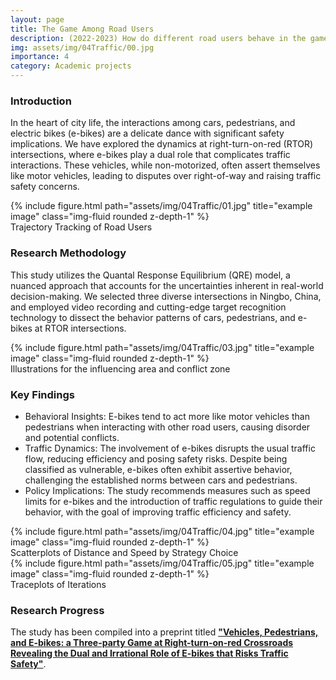 ```yaml
---
layout: page
title: The Game Among Road Users
description: (2022-2023) How do different road users behave in the game of intersection traffic?
img: assets/img/04Traffic/00.jpg
importance: 4
category: Academic projects
---
```


### **Introduction**
In the heart of city life, the interactions among cars, pedestrians, and electric bikes (e-bikes) are a delicate dance with significant safety implications. We have explored the dynamics at right-turn-on-red (RTOR) intersections, where e-bikes play a dual role that complicates traffic interactions. These vehicles, while non-motorized, often assert themselves like motor vehicles, leading to disputes over right-of-way and raising traffic safety concerns.

<div class="row justify-content-sm-center">
    <div class="col-sm-12 mt-3 mt-md-0">
        {% include figure.html path="assets/img/04Traffic/01.jpg" title="example image" class="img-fluid rounded z-depth-1" %}
    </div>
</div>
<div class="caption">
    Trajectory Tracking of Road Users
</div>

### **Research Methodology**
This study utilizes the Quantal Response Equilibrium (QRE) model, a nuanced approach that accounts for the uncertainties inherent in real-world decision-making. We selected three diverse intersections in Ningbo, China, and employed video recording and cutting-edge target recognition technology to dissect the behavior patterns of cars, pedestrians, and e-bikes at RTOR intersections.
<div class="row justify-content-sm-center">
    <div class="col-sm-12 mt-3 mt-md-0">
        {% include figure.html path="assets/img/04Traffic/03.jpg" title="example image" class="img-fluid rounded z-depth-1" %}
    </div>
</div>
<div class="caption">
   Illustrations for the influencing area and conflict zone
</div>

### **Key Findings**
- Behavioral Insights: E-bikes tend to act more like motor vehicles than pedestrians when interacting with other road users, causing disorder and potential conflicts.
- Traffic Dynamics: The involvement of e-bikes disrupts the usual traffic flow, reducing efficiency and posing safety risks. Despite being classified as vulnerable, e-bikes often exhibit assertive behavior, challenging the established norms between cars and pedestrians.
- Policy Implications: The study recommends measures such as speed limits for e-bikes and the introduction of traffic regulations to guide their behavior, with the goal of improving traffic efficiency and safety.

<div class="row justify-content-sm-center">
    <div class="col-sm-12 mt-3 mt-md-0">
        {% include figure.html path="assets/img/04Traffic/04.jpg" title="example image" class="img-fluid rounded z-depth-1" %}
    </div>
</div>
<div class="caption">
   Scatterplots of Distance and Speed by Strategy Choice
</div>

<div class="row justify-content-sm-center">
    <div class="col-sm-12 mt-3 mt-md-0">
        {% include figure.html path="assets/img/04Traffic/05.jpg" title="example image" class="img-fluid rounded z-depth-1" %}
    </div>
</div>

<div class="caption">
   Traceplots of Iterations
</div>

    

### **Research Progress** 

The study has been compiled into a preprint titled [**"Vehicles, Pedestrians, and E-bikes: a Three-party Game at Right-turn-on-red Crossroads Revealing the Dual and Irrational Role of E-bikes that Risks Traffic Safety"**](https://arxiv.org/abs/2411.02183).